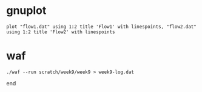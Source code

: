 # gnuplot
    plot "flow1.dat" using 1:2 title 'Flow1' with linespoints, "flow2.dat" using 1:2 title 'Flow2' with linespoints
# waf
    ./waf --run scratch/week9/week9 > week9-log.dat
end